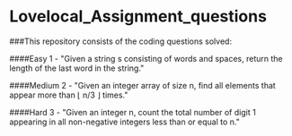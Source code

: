 # Lovelocal_Assignment_questions
###This repository consists of the coding questions solved:

####Easy 1 - "Given a string s consisting of words and spaces, return the length of the last word in the string."  

####Medium 2 - "Given an integer array of size n, find all elements that appear more than ⌊ n/3 ⌋ times."   

####Hard 3 - "Given an integer n, count the total number of digit 1 appearing in all non-negative integers less than or equal to n."
